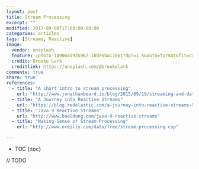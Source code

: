 ```yaml
---
layout: post
title: Stream Processing
excerpt: ""
modified: 2017-09-08T17:00:00-00:00
categories: articles
tags: [Streams, Reactive]
image:
  vendor: unsplash
  feature: /photo-1490645935967-10de6ba17061?dpr=1.5&auto=format&fit=crop&w=1080&h=735&q=80&cs=tinysrgb&crop=
  credit: Brooke Lark
  creditlink: https://unsplash.com/@brookelark
comments: true
share: true
references:
  - title: "A short intro to stream processing"
    url: "http://www.jonathanbeard.io/blog/2015/09/19/streaming-and-dataflow.html"
  - title: "A Journey into Reactive Streams"
    url: "https://blog.redelastic.com/a-journey-into-reactive-streams-5ee2a9cd7e29"
  - title: "Java 9 Reactive Streams"
    url: "http://www.baeldung.com/java-9-reactive-streams"
  - title: "Making Sense of Stream Processing"
    url: "http://www.oreilly.com/data/free/stream-processing.csp"

---
```


* TOC
{:toc}

// TODO
